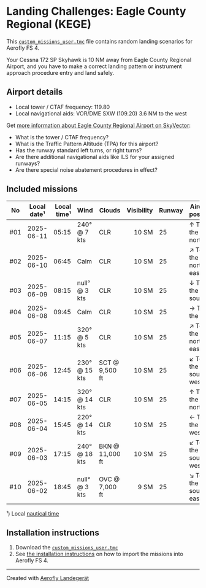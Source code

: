 # Landing Challenges: Eagle County Regional (KEGE)

This [`custom_missions_user.tmc`](missions/custom_missions_user.tmc) file contains random landing scenarios for Aerofly FS 4.

Your Cessna 172 SP Skyhawk is 10 NM away from Eagle County Regional Airport, and you have to make a correct landing pattern or instrument approach procedure entry and land safely.

## Airport details

- Local tower / CTAF frequency: 119.80
- Local navigational aids: VOR/DME SXW (109.20) 3.6 NM to the west

Get [more information about Eagle County Regional Airport on SkyVector](https://skyvector.com/airport/KEGE):

- What is the tower / CTAF frequency?
- What is the Traffic Pattern Altitude (TPA) for this airport?
- Has the runway standard left turns, or right turns?
- Are there additional navigational aids like ILS for your assigned runways?
- Are there special noise abatement procedures in effect?

## Included missions

| No  | Local date¹ | Local time¹ | Wind          | Clouds          | Visibility | Runway | Aircraft position    |
| :-: | ----------- | ----------: | ------------- | --------------- | ---------: | ------ | -------------------- |
| #01 | 2025-06-11  |       05:15 | 240° @ 7 kts  | CLR             |      10 SM | 25     | ↑ To the north       |
| #02 | 2025-06-10  |       06:45 | Calm          | CLR             |      10 SM | 25     | ↗ To the north-east |
| #03 | 2025-06-09  |       08:15 | null° @ 3 kts | CLR             |      10 SM | 25     | ↓ To the south       |
| #04 | 2025-06-08  |       09:45 | Calm          | CLR             |      10 SM | 25     | → To the east        |
| #05 | 2025-06-07  |       11:15 | 320° @ 5 kts  | CLR             |      10 SM | 25     | ↗ To the north-east |
| #06 | 2025-06-06  |       12:45 | 230° @ 15 kts | SCT @ 9,500 ft  |      10 SM | 25     | ↙ To the south-west |
| #07 | 2025-06-05  |       14:15 | 320° @ 14 kts | CLR             |      10 SM | 25     | ↑ To the north       |
| #08 | 2025-06-04  |       15:45 | 220° @ 14 kts | CLR             |      10 SM | 25     | ← To the west        |
| #09 | 2025-06-03  |       17:15 | 240° @ 18 kts | BKN @ 11,000 ft |      10 SM | 25     | ↙ To the south-west |
| #10 | 2025-06-02  |       18:45 | null° @ 3 kts | OVC @ 7,000 ft  |       9 SM | 25     | ↘ To the south-east |

¹) Local [nautical time](https://en.wikipedia.org/wiki/Nautical_time)

## Installation instructions

1. Download the [`custom_missions_user.tmc`](missions/custom_missions_user.tmc)
2. See [the installation instructions](https://fboes.github.io/aerofly-missions/docs/generic-installation.html) on how to import the missions into Aerofly FS 4.

---

Created with [Aerofly Landegerät](https://github.com/fboes/aerofly-patterns)
